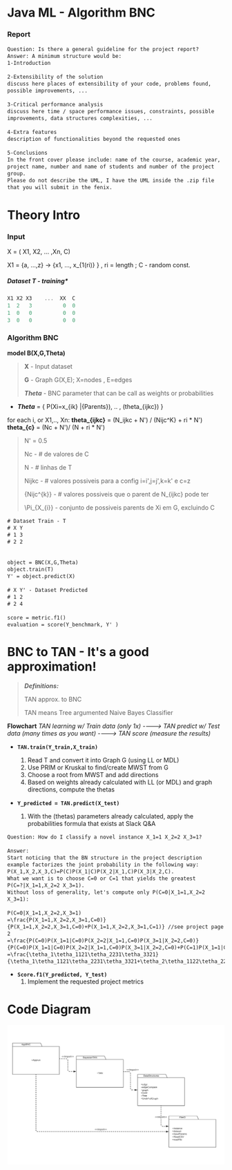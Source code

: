 # Java ML - Algorithm BNC


### Report

```
Question: Is there a general guideline for the project report?
Answer: A minimum structure would be:
1-Introduction

2-Extensibility of the solution
discuss here places of extensibility of your code, problems found, possible improvements, ...

3-Critical performance analysis
discuss here time / space performance issues, constraints, possible improvements, data structures complexities, ...

4-Extra features
description of functionalities beyond the requested ones

5-Conclusions
In the front cover please include: name of the course, academic year, project name, number and name of students and number of the project group.
Please do not describe the UML, I have the UML inside the .zip file that you will submit in the fenix.
```

# Theory Intro 


### Input 
X = ( X1, X2, ... ,Xn, C)

X1 = {a, ...,z} -> {x1, ..., x_{1(ri)} }  , ri = length ;
C - random const. 


##### Dataset T - training* 
```c
X1 X2 X3    ...  XX  C
1  2   3          0  0
1  0   0		  0	 0 
3  0   0          0  0
```


### Algorithm BNC 


**model B(X,G,Theta)**

> **X** - Input dataset
>
> **G** - Graph   G(X,E); X=nodes , E=edges 
>
> ***Theta*** -  BNC  parameter that can be call  as weights or probabilities 



* ***Theta*** = { P(Xi=x_{ik} |{Parents}), .. , (theta_{ijkc}) }

for each i, or X1,.., Xn:
**theta_{ijkc}** = (N_ijkc + N') / (Nijc^K} + ri \* N') 
**theta_{c}** = (Nc + N')/ (N + ri \* N') 

> N' = 0.5
>
> Nc - # de valores de C
>
> N - # linhas de T
>
> Nijkc - # valores possiveis para a config i=i',j=j',k=k' e c=z
>
> {Nijc^{k}} - # valores possiveis que o parent de N_{ijkc} pode ter
>
> \Pi_{X_{i}} - conjunto de possiveis parents de  Xi em G, excluindo C


```
# Dataset Train - T
# X Y
# 1 3
# 2 2


object = BNC(X,G,Theta)
object.train(T)
Y' = object.predict(X)

# X Y' - Dataset Predicted
# 1 2
# 2 4

score = metric.f1()
evaluation = score(Y_benchmark, Y' )
```
# BNC  to TAN - It's a good approximation!


>   ***Definitions:***
>
>    TAN approx. to BNC 
>
>    TAN means Tree argumented Naive Bayes Classifier 

**Flowchart**
*TAN learning w/ Train data (only 1x) ----> TAN predict w/ Test data (many times as you want) ----> TAN score (measure the results)* 

- **`TAN.train(Y_train,X_train)`** 
    1.  Read T and convert it into Graph G (using LL or MDL)  
    2.  Use PRIM or Kruskal to find/create MWST from G   
    3.  Choose a root from MWST and add directions
    4.  Based on weights already calculated with  LL (or MDL) and graph directions, compute the thetas 

- **`Y_predicted = TAN.predict(X_test)`**
    1. With the (thetas) parameters already calculated, apply the probabilities formula that exists at Slack Q&A


```
Question: How do I classify a novel instance X_1=1 X_2=2 X_3=1?

Answer: 
Start noticing that the BN structure in the project description example factorizes the joint probability in the following way: P(X_1,X_2,X_3,C)=P(C)P(X_1|C)P(X_2|X_1,C)P(X_3|X_2,C).
What we want is to choose C=0 or C=1 that yields the greatest
P(C=?|X_1=1,X_2=2 X_3=1).
Without loss of generality, let's compute only P(C=0|X_1=1,X_2=2 X_3=1):

P(C=0|X_1=1,X_2=2,X_3=1) 
=\frac{P(X_1=1,X_2=2,X_3=1,C=0)}{P(X_1=1,X_2=2,X_3=1,C=0)+P(X_1=1,X_2=2,X_3=1,C=1)} //see project page 2
=\frac{P(C=0)P(X_1=1|C=0)P(X_2=2|X_1=1,C=0)P(X_3=1|X_2=2,C=0)}
{P(C=0)P(X_1=1|C=0)P(X_2=2|X_1=1,C=0)P(X_3=1|X_2=2,C=0)+P(C=1)P(X_1=1|C=1)P(X_2=2|X_1=1,C=1)P(X_3=1|X_2=2,C=1)}
=\frac{\tetha_1\tetha_1121\tetha_2231\tetha_3321}{\tetha_1\tetha_1121\tetha_2231\tetha_3321+\tetha_2\tetha_1122\tetha_2232\tetha_3322}

```

- **`Score.f1(Y_predicted, Y_test)`**
    1. Implement the requested project metrics 


# Code Diagram 

![Packages Diagram](UML-POO1920-Packages.png)












